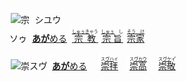 <kbd><img src="lv0.svg" width="2" height="24"><img src="https://glyphwiki.org/glyph/u5b97.svg" width="24" height="24" alt="宗">
</kbd><kbd>シユウ<br>ソゥ</kbd>
<img src="lv1.svg">[**あが**める](https://jisho.org/search/崇める)
<img src="lv0.svg">[<ruby>宗教<rt><ins>しゅぅき</ins>ゃう</rt></ruby>](https://jisho.org/search/宗教)
<img src="lv1.svg">[<ruby>宗旨<rt><ins>しゅぅ</ins>　し</rt></ruby>](https://jisho.org/search/崇高)
<img src="lv2.svg">[<ruby>宗家<rt><ins>そう　け</ins></rt></ruby>](https://jisho.org/search/崇敬)








<kbd><img src="lv1.svg" width="2" height="24"><img src="https://glyphwiki.org/glyph/u5d07.svg" width="24" height="24" alt="崇"></kbd><kbd>スウ゚</kbd> <img src="lv1.svg">[**あが**める](https://jisho.org/search/崇める)　 <img src="lv0.svg">[<ruby>崇拝<rt>ス<ins>ウ゚ハ</ins>イ</rt></ruby>](https://jisho.org/search/崇拝)</ins>　<img src="lv1.svg">[<ruby>崇高<rt>ス<ins>ウ゚カウ</ins></rt></ruby>](https://jisho.org/search/崇高)　<img src="lv2.svg">[<ruby>崇敬<rt>ス<ins>ウ゚ケ</ins>イ゚</rt></ruby>](https://jisho.org/search/崇敬)



